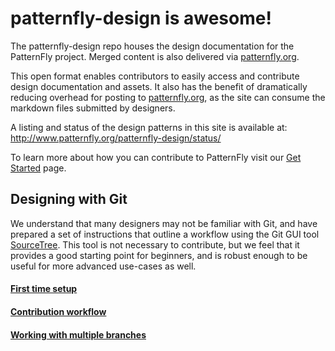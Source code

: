 patternfly-design is awesome!
=============================

The patternfly-design repo houses the design documentation for the PatternFly project. Merged content is also delivered via [patternfly.org](https://www.patternfly.org).

This open format enables contributors to easily access and contribute design documentation and assets. It also has the benefit of dramatically reducing overhead for posting to [patternfly.org](https://www.patternfly.org), as the site can consume the markdown files submitted by designers.

A listing and status of the design patterns in this site is available at: http://www.patternfly.org/patternfly-design/status/ 

To learn more about how you can contribute to PatternFly visit our [Get Started](https://github.com/patternfly/patternfly-design/wiki/home) page.

Designing with Git
--

We understand that many designers may not be familiar with Git, and have prepared a set of instructions that outline a workflow using the Git GUI tool [SourceTree](http://www.sourcetreeapp.com). This tool is not necessary to contribute, but we feel that it provides a good starting point for beginners, and is robust enough to be useful for more advanced use-cases as well.

#### [First time setup](https://github.com/patternfly/patternfly-design/wiki/Git-Setup)

#### [Contribution workflow](https://github.com/patternfly/patternfly-design/wiki/Contribution-Workflow)

#### [Working with multiple branches](https://github.com/patternfly/patternfly-design/wiki/Multiple-Branches)
